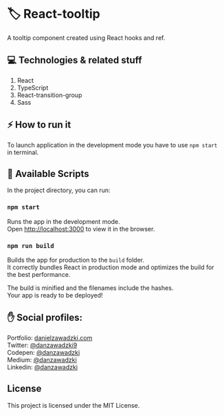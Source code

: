 # 🏷 React-tooltip
A tooltip component created using React hooks and ref.

## ‍💻 Technologies & related stuff

1. React
2. TypeScript
3. React-transition-group
4. Sass

## ⚡ ️How to run it

To launch application in the development mode you have to use `npm start` in terminal.

## 🔨 Available Scripts

In the project directory, you can run:

### `npm start`

Runs the app in the development mode.<br>
Open [http://localhost:3000](http://localhost:3000) to view it in the browser.

### `npm run build`

Builds the app for production to the `build` folder.<br>
It correctly bundles React in production mode and optimizes the build for the best performance.

The build is minified and the filenames include the hashes.<br>
Your app is ready to be deployed!

## ✋ Social profiles:

Portfolio: [danielzawadzki.com](http://danielzawadzki.com/)<br/>
Twitter: [@danzawadzki9](https://twitter.com/danzawadzki7)<br/>
Codepen: [@danzawadzki](https://codepen.io/danzawadzki/)<br/>
Medium: [@danzawadzki](https://medium.com/@danzawadzki)<br/>
Linkedin: [@danzawadzki](https://www.linkedin.com/in/danzawadzki/)

## License

This project is licensed under the MIT License.

